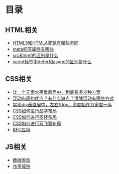 # 目录

## HTML相关
- [HTML5和HTML4究竟有哪些不同](html/01.html)
- [meta标签属性有哪些](html/01.html)
- [src和href的区别是什么](html/01.html)
- [script标签中defer和async的区别是什么](html/01.html)

## CSS相关
- [让一个元素水平垂直居中，到底有多少种方案](css/01.html)
- [浮动布局的优点？有什么缺点？清除浮动有哪些方式](css/02.html)
- [实现div垂直居中，左右10px，高度始终为宽度一半](css/03.html)
- [CSS如何进行品字布局](css/04.html)
- [CSS如何进行圣杯布局](css/05.html)
- [CSS如何进行双飞翼布局](css/06.html)
- [BFC应用](css/07.html)

## JS相关

- [数据类型](javascript/datatype.html)
- [作用域链](javascript/scope.html)


<!-- ## vue相关
- [生命周期分析](vue/) -->